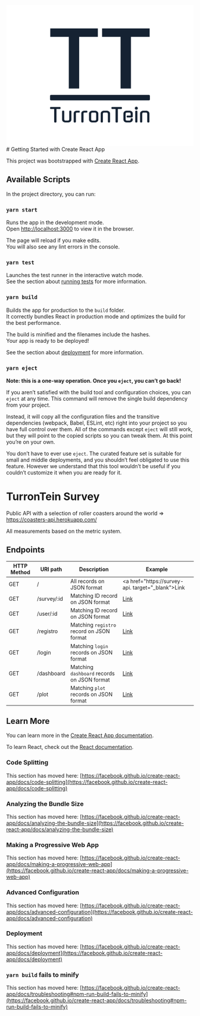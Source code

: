 <div style="display: flex; justify-content: center">
<img src="./public/logo.png" />
</div>
# Getting Started with Create React App

This project was bootstrapped with [Create React App](https://github.com/facebook/create-react-app).

## Available Scripts

In the project directory, you can run:

### `yarn start`

Runs the app in the development mode.\
Open [http://localhost:3000](http://localhost:3000) to view it in the browser.

The page will reload if you make edits.\
You will also see any lint errors in the console.

### `yarn test`

Launches the test runner in the interactive watch mode.\
See the section about [running tests](https://facebook.github.io/create-react-app/docs/running-tests) for more information.

### `yarn build`

Builds the app for production to the `build` folder.\
It correctly bundles React in production mode and optimizes the build for the best performance.

The build is minified and the filenames include the hashes.\
Your app is ready to be deployed!

See the section about [deployment](https://facebook.github.io/create-react-app/docs/deployment) for more information.

### `yarn eject`

**Note: this is a one-way operation. Once you `eject`, you can’t go back!**

If you aren’t satisfied with the build tool and configuration choices, you can `eject` at any time. This command will remove the single build dependency from your project.

Instead, it will copy all the configuration files and the transitive dependencies (webpack, Babel, ESLint, etc) right into your project so you have full control over them. All of the commands except `eject` will still work, but they will point to the copied scripts so you can tweak them. At this point you’re on your own.

You don’t have to ever use `eject`. The curated feature set is suitable for small and middle deployments, and you shouldn’t feel obligated to use this feature. However we understand that this tool wouldn’t be useful if you couldn’t customize it when you are ready for it.

# TurronTein Survey

Public API with a selection of roller coasters around the world => https://coasters-api.herokuapp.com/

All measurements based on the metric system. 

## Endpoints

| HTTP Method 	| URI path      	| Description                                    	| Example 	|
|-------------	|---------------	|------------------------------------------------	|---------	|
| GET         	| /             	| All records on JSON format          	| <a href="https://survey-api. target="_blank">Link</a>     	|
| GET         	| /survey/:id 	| Matching ID record on JSON format 	| <a href="https://survey-api.coaster/5e8ef56a60fa824d1e2db3d9" target="_blank">Link</a> 	|
| GET         	| /user/:id 	| Matching ID record on JSON format 	| <a href="https://survey-api.coaster/5e8ef56a60fa824d1e2db3d9" target="_blank">Link</a> 	|
| GET         	| /registro 	| Matching `registro` record on JSON format 	| <a href="https://survey-api.herokuapp.com/name/Shambhala" target="_blank">Link</a> 	|
| GET         	| /login	| Matching `login` records on JSON format 	| <a href="https://survey-api.herokuapp.com/model/Accelerator%20Coaster" target="_blank">Link</a> 	|
| GET         	| /dashboard 	| Matching `dashboard` records on JSON format 	| <a href="https://survey-api.herokuapp.com/country/Spain" target="_blank">Link</a> 	|
| GET         	| /plot 	| Matching `plot` records on JSON format 	| <a href="https://survey-api.herokuapp.com/year/2005" target="_blank">Link</a> 	|

## Learn More

You can learn more in the [Create React App documentation](https://facebook.github.io/create-react-app/docs/getting-started).

To learn React, check out the [React documentation](https://reactjs.org/).

### Code Splitting

This section has moved here: [https://facebook.github.io/create-react-app/docs/code-splitting](https://facebook.github.io/create-react-app/docs/code-splitting)

### Analyzing the Bundle Size

This section has moved here: [https://facebook.github.io/create-react-app/docs/analyzing-the-bundle-size](https://facebook.github.io/create-react-app/docs/analyzing-the-bundle-size)

### Making a Progressive Web App

This section has moved here: [https://facebook.github.io/create-react-app/docs/making-a-progressive-web-app](https://facebook.github.io/create-react-app/docs/making-a-progressive-web-app)

### Advanced Configuration

This section has moved here: [https://facebook.github.io/create-react-app/docs/advanced-configuration](https://facebook.github.io/create-react-app/docs/advanced-configuration)

### Deployment

This section has moved here: [https://facebook.github.io/create-react-app/docs/deployment](https://facebook.github.io/create-react-app/docs/deployment)

### `yarn build` fails to minify

This section has moved here: [https://facebook.github.io/create-react-app/docs/troubleshooting#npm-run-build-fails-to-minify](https://facebook.github.io/create-react-app/docs/troubleshooting#npm-run-build-fails-to-minify)
